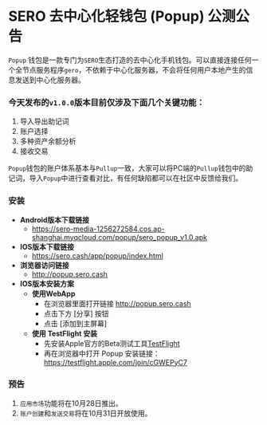 # SERO 去中心化轻钱包 (Popup) 公测公告

`Popup` 钱包是一款专门为`SERO`生态打造的去中心化手机钱包。可以直接连接任何一个全节点服务程序`gero`，不依赖于中心化服务器，不会将任何用户本地产生的信息发送到中心化服务器。



### 今天发布的`v1.0.0`版本目前仅涉及下面几个关键功能：

1. 导入导出助记词
2. 账户选择
3. 多种资产余额分析
4. 接收交易

`Popup`钱包的账户体系基本与`Pullup`一致，大家可以将PC端的`Pullup`钱包中的助记词，导入`Popup`中进行查看对比，有任何缺陷都可以在社区中反馈给我们。



### 安装

* **Android版本下载链接**
  * https://sero-media-1256272584.cos.ap-shanghai.myqcloud.com/popup/sero_popup_v1.0.apk
* **IOS版本下载链接**
  * https://sero.cash/app/popup/index.html
* **浏览器访问链接**
  * http://popup.sero.cash
* **IOS版本安装方案**
  * **使用WebApp**
    * 在浏览器里面打开链接 <http://popup.sero.cash>
    * 点击下方  [分享] 按钮
    * 点击 [添加到主屏幕]
  * **使用 TestFlight 安装**
    * 先安装Apple官方的Beta测试工具[TestFlight](https://itunes.apple.com/cn/app/testflight/id899247664?mt=8)
    * 再在浏览器中打开 Popup 安装链接：<https://testflight.apple.com/join/cGWEPyC7>



### 预告

1. `应用市场`功能将在10月28日推出。
2. `账户创建`和`发送交易`将在10月31日开放使用。













